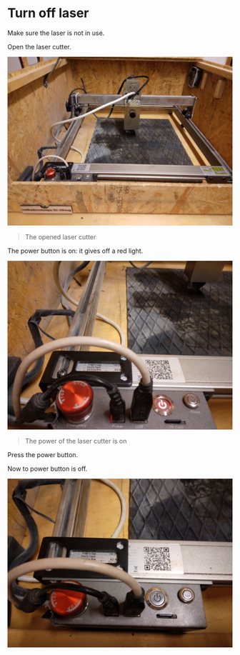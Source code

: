 # Turn off laser

Make sure the laser is not in use.

Open the laser cutter.

![The opened laser cutter](laser_cutter_open.jpg)

> The opened laser cutter

The power button is on: it gives off a red light.

![The power of the laser cutter is on](laser_cutter_power_on.jpg)

> The power of the laser cutter is on

Press the power button.

Now to power button is off.

![Buttons inside the laser cutter](laser_cutter_inside_buttons.jpg)
